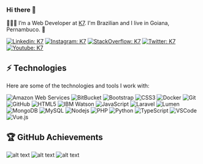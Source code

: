 ### Hi there 👋

<!--
  **k7brasil/k7brasil** is a ✨ _special_ ✨ repository because its `README.md` (this file) appears on your GitHub profile.

  Here are some ideas to get you started:

  - 🔭 I’m currently working on ...
  - 🌱 I’m currently learning ...
  - 👯 I’m looking to collaborate on ...
  - 🤔 I’m looking for help with ...
  - 💬 Ask me about ...
  - 📫 How to reach me: ...
  - 😄 Pronouns: ...
  - ⚡ Fun fact: ...
-->

👨🏻‍💻 I’m a Web Developer at [K7]([#!](https://github.com/k7brasil/)). 
    I'm Brazilian and I live in Goiana, Pernambuco. 🌴

[![Linkedin: K7](https://img.shields.io/badge/-k7brasil-blue?style=flat-square&logo=Linkedin&logoColor=white&link=https://www.linkedin.com/in/k7brasil/)](https://www.linkedin.com/in/k7brasil/)
[![Instagram: K7](https://img.shields.io/badge/-@k7brasil-purple?style=flat-square&logo=instagram&logoColor=white&link=https://instagram.com/k7brasil/)](https://instagram.com/k7brasil)
[![StackOverflow: K7](https://img.shields.io/badge/-Stack%20Overflow-FE7A16?style=flat-square&logo=Stack-Overflow&logoColor=white)](https://stackoverflow.com/users/11035292/k7brasil)
[![Twitter: K7](https://img.shields.io/twitter/follow/k7brasil?style=social)](https://twitter.com/k7brasil)
[![Youtube: K7](https://img.shields.io/youtube/channel/views/k7brasil?style=social)](http://youtube.com/channel/k7brasil)


## ⚡ Technologies
Here are some of the technologies and tools I work with:

![Amazon Web Services](https://img.shields.io/badge/-AWS-FF9000?style=flat-square&logo=amazon&logoColor=white)
![BitBucket](https://img.shields.io/badge/-BitBucket-darkblue?style=flat-square&logo=bitbucket)
![Bootstrap](https://img.shields.io/badge/-Bootstrap-563D7C?style=flat-square&logo=bootstrap)
![CSS3](https://img.shields.io/badge/-CSS3-1572B6?style=flat-square&logo=css3)
![Docker](https://img.shields.io/badge/-Docker-2496ED?style=flat-square&logo=docker&logoColor=white)
![Git](https://img.shields.io/badge/-Git-black?style=flat-square&logo=git)
![GitHub](https://img.shields.io/badge/-GitHub-181717?style=flat-square&logo=github)
![HTML5](https://img.shields.io/badge/-HTML5-E34F26?style=flat-square&logo=html5&logoColor=white)
![IBM Watson](https://img.shields.io/badge/IBM_Watson-0E4166?style=flat-square&logo=ibm&logoColor=white)
![JavaScript](https://img.shields.io/badge/-JavaScript-black?style=flat-square&logo=javascript)
![Laravel](https://img.shields.io/badge/-Laravel-EA462F?style=flat-square&logo=laravel&logoColor=white)
![Lumen](https://img.shields.io/badge/-Lumen-EA462F?style=flat-square&logo=Lumen&logoColor=white)
![MongoDB](https://img.shields.io/badge/-MongoDB-black?style=flat-square&logo=mongodb)
![MySQL](https://img.shields.io/badge/-MySQL-4479A1?style=flat-square&logo=mysql&logoColor=white)
![Nodejs](https://img.shields.io/badge/-Nodejs-339933?style=flat-square&logo=Node.js&logoColor=white)
![PHP](https://img.shields.io/badge/-PHP-474A84?style=flat-square&logo=php&logoColor=white)
![Python](https://img.shields.io/badge/-Python-4B8BBE?style=flat-square&logo=python&logoColor=white)
![TypeScript](https://img.shields.io/badge/-TypeScript-007ACC?style=flat-square&logo=typescript)
![VSCode](https://img.shields.io/badge/-VSCode-007ACC?style=flat-square&logo=visual-studio-code&logoColor=white)
![Vue.js](https://img.shields.io/badge/-Vue.js-42B883?style=flat-square&logo=vue.js&logoColor=white)


## 🏆 GitHub Achievements
![alt text](https://user-images.githubusercontent.com/32661918/182043417-22724bcd-066d-4cf6-849b-7842737dfa82.png "Achievement: Pull Shark")
![alt text](https://user-images.githubusercontent.com/32661918/182043518-7e469f10-d431-4b19-b92c-bb4efc124224.png "Achievement: YOLO")
![alt text](https://user-images.githubusercontent.com/32661918/182043527-01d8aabd-6d10-4d08-9045-e47c840dadf0.png "Achievement: Quickdraw")
